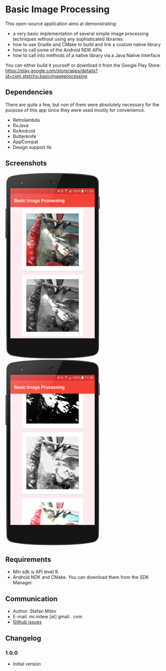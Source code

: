 Basic Image Processing
===========================

This open-source application aims at demonstrating:
* a very basic implementation of several simple image processing techniques without using any sophisticated libraries
* how to use Gradle and CMake to build and link a custom native library
* how to call some of the Android NDK APIs
* how to call into methods of a native library via a Java Native Interface

You can either build it yourself or download it from the Google Play Store: https://play.google.com/store/apps/details?id=com.stetcho.basicimageprocessing

## Dependencies
There are quite a few, but non of them were absolutely necessary for the purpose of this app since they were used mostly for convenience.
* Retrolambda
* RxJava
* RxAndroid
* Butterknife
* AppCompat
* Design support lib

## Screenshots
![one.png](https://github.com/mrmitew/Basic-Image-Processing/blob/master/design/one.png) ![two.png](https://github.com/mrmitew/Basic-Image-Processing/blob/master/design/two.png)

## Requirements
* Min sdk is API level 9.
* Android NDK and CMake. You can download them from the SDK Manager.

## Communication
* Author: Stefan Mitev
* E-mail: mr.mitew [at] gmail . com
* [Github issues](https://github.com/mrmitew/Basic-Image-Processing/issues)

## Changelog
### 1.0.0
* Initial version
